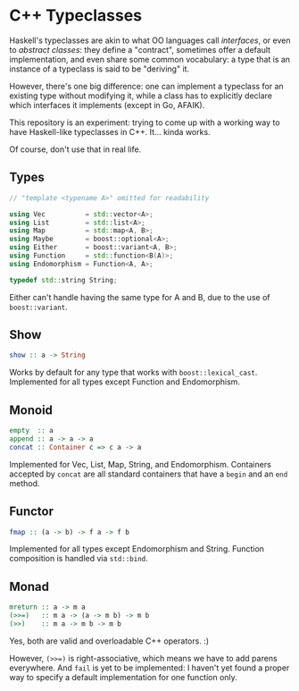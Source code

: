 # C++ Typeclasses

Haskell's typeclasses are akin to what OO languages call *interfaces*,
or even to *abstract classes*: they define a "contract", sometimes offer
a default implementation, and even share some common vocabulary: a type
that is an instance of a typeclass is said to be "deriving" it.

However, there's one big difference: one can implement a typeclass for
an existing type without modifying it, while a class has to explicitly
declare which interfaces it implements (except in Go, AFAIK).

This repository is an experiment: trying to come up with a working way
to have Haskell-like typeclasses in C++. It... kinda works.

Of course, don't use that in real life.

## Types

``` c++
// "template <typename A>" omitted for readability

using Vec          = std::vector<A>;
using List         = std::list<A>;
using Map          = std::map<A, B>;
using Maybe        = boost::optional<A>;
using Either       = boost::variant<A, B>;
using Function     = std::function<B(A)>;
using Endomorphism = Function<A, A>;

typedef std::string String;
```

Either can't handle having the same type for A and B, due to the use of
`boost::variant`.

## Show

``` Haskell
show :: a -> String
```

Works by default for any type that works with `boost::lexical_cast`.
Implemented for all types except Function and Endomorphism.

## Monoid

``` Haskell
empty  :: a
append :: a -> a -> a
concat :: Container c => c a -> a
```

Implemented for Vec, List, Map, String, and Endomorphism.  Containers
accepted by `concat` are all standard containers that have a `begin` and
an `end` method.

## Functor

``` Haskell
fmap :: (a -> b) -> f a -> f b
```

Implemented for all types except Endomorphism and String.
Function composition is handled via `std::bind`.

## Monad

``` Haskell
mreturn :: a -> m a
(>>=)   :: m a -> (a -> m b) -> m b
(>>)    :: m a -> m b -> m b
```

Yes, both are valid and overloadable C++ operators. :)

However, `(>>=)` is right-associative, which means we have to add parens
everywhere. And `fail` is yet to be implemented: I haven't yet found a
proper way to specify a default implementation for one function only.
